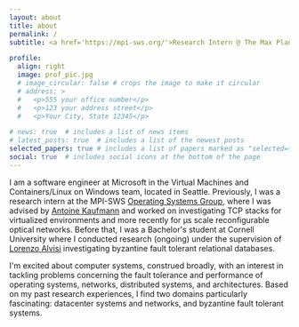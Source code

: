 ```yaml
---
layout: about
title: about
permalink: /
subtitle: <a href='https://mpi-sws.org/'>Research Intern @ The Max Planck Institute For Software Systems</a>.

profile:
  align: right
  image: prof_pic.jpg
  # image_circular: false # crops the image to make it circular
  # address: >
  #   <p>555 your office number</p>
  #   <p>123 your address street</p>
  #   <p>Your City, State 12345</p>

# news: true  # includes a list of news items
# latest_posts: true  # includes a list of the newest posts
selected_papers: true # includes a list of papers marked as "selected={true}"
social: true  # includes social icons at the bottom of the page
---
```


I am a software engineer at Microsoft in the Virtual Machines and Containers/Linux on Windows team, located in Seattle. Previously, I was a research intern at the MPI-SWS [Operating Systems Group](https://os.mpi-sws.org/), where I was advised by [Antoine Kaufmann](https://people.mpi-sws.org/~antoinek/index.html) and worked on investigating TCP stacks for virtualized environments and more recently for μs scale reconfigurable optical networks. Before that, I was a Bachelor's student at Cornell University where I conducted research (ongoing) under the supervision of [Lorenzo Alvisi](https://www.cs.cornell.edu/lorenzo/) investigating byzantine fault tolerant relational databases. 


I'm excited about computer systems, construed broadly, with an interest in tackling problems concerning the fault tolerance and performance of operating systems, networks, distributed systems, and architectures. Based on my past research experiences, I find two domains particularly fascinating: datacenter systems and networks, and byzantine fault tolerant systems.
